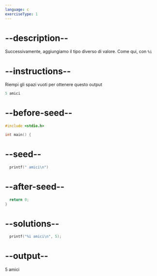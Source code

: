 ```yaml
---
language: c
exerciseType: 1
---
```


# --description--

Successivamente, aggiungiamo il tipo diverso di valore.
Come qui, con `%i`

# --instructions--

Riempi gli spazi vuoti per ottenere questo output
```c
5 amici
```

# --before-seed--

```c
#include <stdio.h>

int main() {
```

# --seed--

```c
  printf(" amici\n")
```

# --after-seed--

```c
  return 0;
}
```

# --solutions--

```c
  printf("%i amici\n", 5);
```

# --output--

5 amici
